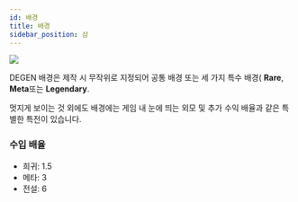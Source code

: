 ```yaml
---
id: 배경
title: 배경
sidebar_position: 삼
---
```


![](/img/rngBackgrounds.gif)

DEGEN 배경은 제작 시 무작위로 지정되어 공통 배경 또는 세 가지 특수 배경( **Rare**, **Meta**또는 **Legendary**.

멋지게 보이는 것 외에도 배경에는 게임 내 눈에 띄는 외모 및 추가 수익 배율과 같은 특별한 특전이 있습니다.

### 수입 배율

- 희귀: 1.5
- 메타: 3
- 전설: 6
